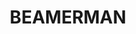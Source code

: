 ---
layout: hero
title: BEAMERMAN
description: CS3247 Game Development Group Project
buttons:
    - button_text: DOWNLOAD
      button_link: ://github.com/lightcaster-studios/beamerman/releases
    - button_text: HOW TO PLAY
      button_link: /beamerman/how-to-play
sections:
    - title: About
      description: Beamerman is... 
    - title: About
      description: Beamerman is...
---